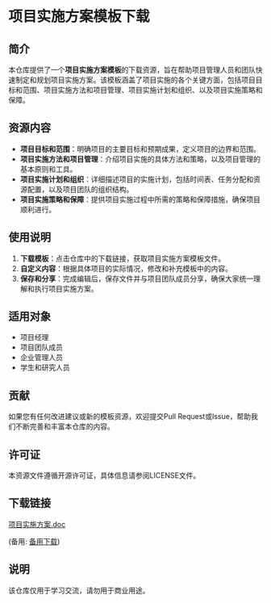 # 项目实施方案模板下载

## 简介

本仓库提供了一个**项目实施方案模板**的下载资源，旨在帮助项目管理人员和团队快速制定和规划项目实施方案。该模板涵盖了项目实施的各个关键方面，包括项目目标和范围、项目实施方法和项目管理、项目实施计划和组织、以及项目实施策略和保障。

## 资源内容

- **项目目标和范围**：明确项目的主要目标和预期成果，定义项目的边界和范围。
- **项目实施方法和项目管理**：介绍项目实施的具体方法和策略，以及项目管理的基本原则和工具。
- **项目实施计划和组织**：详细描述项目的实施计划，包括时间表、任务分配和资源配置，以及项目团队的组织结构。
- **项目实施策略和保障**：提供项目实施过程中所需的策略和保障措施，确保项目顺利进行。

## 使用说明

1. **下载模板**：点击仓库中的下载链接，获取项目实施方案模板文件。
2. **自定义内容**：根据具体项目的实际情况，修改和补充模板中的内容。
3. **保存和分享**：完成编辑后，保存文件并与项目团队成员分享，确保大家统一理解和执行项目实施方案。

## 适用对象

- 项目经理
- 项目团队成员
- 企业管理人员
- 学生和研究人员

## 贡献

如果您有任何改进建议或新的模板资源，欢迎提交Pull Request或Issue，帮助我们不断完善和丰富本仓库的内容。

## 许可证

本资源文件遵循开源许可证，具体信息请参阅LICENSE文件。

## 下载链接
[项目实施方案.doc]() 

(备用: [备用下载](https://pan.baidu.com/s/1Pb-oFJisu26hX35LE9XVRQ?pwd=1234))

## 说明

该仓库仅用于学习交流，请勿用于商业用途。
